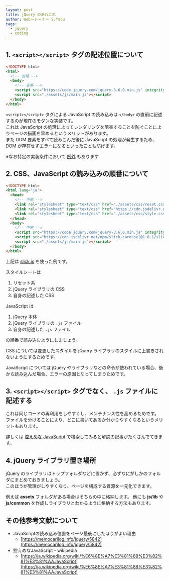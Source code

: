 ```yaml
---
layout: post
title: jQuery のあれこれ
author: Webトレーナー S.Yabu
tags:
  - jquery
  - coding
---
```




<!--more-->

## 1. `<script></script>` タグの記述位置について

```html
<!DOCTYPE html>
<html>
  <!-- 省略 -->
  <body>
    <!-- 省略 -->
    <script src="https://code.jquery.com/jquery-3.6.0.min.js" integrity="sha256-/xUj+3OJU5yExlq6GSYGSHk7tPXikynS7ogEvDej/m4=" crossorigin="anonymous"></script>
    <script src="./assets/js/main.js"></script>
  </body>
</html>
```

`<script></script>` タグによる JavaScript の読み込みは `</body>` の直前に記述するのが現在のモダンな実装です。  
これは JavaScript の処理によってレンダリングを阻害することを防ぐことによりページの描画を早めるというメリットがあります。  
また DOM 要素をすべて読みこんだ後に JavaScript の処理が発生するため、 DOM が存在せずエラーになるといったことも防げます。  

※なお特定の実装条件において [例外](https://ssig33.com/text/JavaScript%20%E3%82%92%E6%9C%80%E4%B8%8B%E6%AE%B5%E3%81%A7%E8%AA%AD%E3%81%BF%E8%BE%BC%E3%82%80%E3%81%AE%E3%81%8C%E3%81%82%E3%81%BE%E3%82%8A%E6%9C%89%E5%8A%B9%E3%81%A7%E3%81%AF%E3%81%AA%E3%81%84?utm_source=twitterfeed&utm_medium=twitter) もあります  

## 2. CSS、JavaScript の読み込みの順番について

```html
<!DOCTYPE html>
<html lang="ja">
  <head>
    <!-- 中略 -->
    <link rel="stylesheet" type="text/css" href="./assets/css/reset.css">
    <link rel="stylesheet" type="text/css" href="https://cdn.jsdelivr.net/npm/slick-carousel@1.8.1/slick/slick.css">
    <link rel="stylesheet" type="text/css" href="./assets/css/style.css">
  </head>
  <body>
    <!-- 中略 -->
    <script src="https://code.jquery.com/jquery-3.6.0.min.js" integrity="sha256-/xUj+3OJU5yExlq6GSYGSHk7tPXikynS7ogEvDej/m4=" crossorigin="anonymous"></script>
    <script src="https://cdn.jsdelivr.net/npm/slick-carousel@1.8.1/slick/slick.min.js"></script>
    <script src="./assets/js/main.js"></script>
  </body>
</html>
```

上記は [slick.js](https://kenwheeler.github.io/slick/) を使った例です。

スタイルシートは

1. リセット系
2. jQuery ライブラリの CSS
3. 自身の記述した CSS

JavaScript は

1. jQuery 本体
2. jQuery ライブラリの `.js` ファイル
3. 自身の記述した `.js` ファイル

の順番で読み込むようにしましょう。  

CSS については変更したスタイルを jQuery ライブラリのスタイルに上書きされないようにするためです。  

JavaScript については jQuery やライブラリなどの命令が使われている場合、後から読み込んだ場合、エラーの原因となってしまうためです。  

## 3. `<script></script>` タグでなく、 `.js` ファイルに記述する

これは同じコードの再利用をしやすくし、メンテナンス性を高めるためです。  
ファイルを分けることにより、どこに書いてあるか分かりやすくなるというメリットもあります。  

詳しくは [控えめな JavaScript](https://www.google.com/search?q=%E6%8E%A7%E3%81%88%E3%82%81%E3%81%AAJavaScript&rlz=1C1GCEU_jaJP875JP875&sourceid=chrome&ie=UTF-8) で検索してみると解説の記事がたくさんでてきます。  

## 4. jQuery ライブラリ置き場所

jQuery のライブラリはトップフォルダなどに置かず、必ずなにがしかのフォルダにまとめておきましょう。  
このほうが管理がしやすくなり、ページを構成する資源を一元化できます。  

例えば **assets** フォルダがある場合はそちらの中に格納します。
他にも **js/lib** や **js/common** を作成しライブラリとわかるように格納する方法もあります。  

## その他参考文献について

- JavaScriptの読み込み位置をページ最後にしたほうがよい理由
  - [https://memocarilog.info/jquery/5842](https://memocarilog.info/jquery/5842)
- 控えめなJavaScript - wikipedia
  - [https://ja.wikipedia.org/wiki/%E6%8E%A7%E3%81%88%E3%82%81%E3%81%AAJavaScript](https://ja.wikipedia.org/wiki/%E6%8E%A7%E3%81%88%E3%82%81%E3%81%AAJavaScript)
